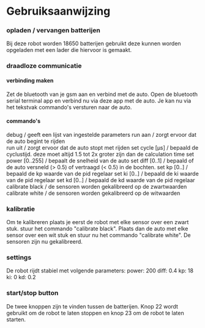 # Gebruiksaanwijzing

### opladen / vervangen batterijen
Bij deze robot worden 18650 batterijen gebruikt deze kunnen worden opgeladen met een lader die hiervoor is gemaakt.

### draadloze communicatie
#### verbinding maken
Zet de bluetooth van je gsm aan en verbind met de auto. Open de bluetooth serial terminal app en verbind nu via deze app met de auto. Je kan nu via het tekstvak commando's versturen naar de auto.

#### commando's
debug / geeft een lijst van ingestelde parameters 
run aan / zorgt ervoor dat de auto begint te rijden  
run uit / zorgt ervoor dat de auto stopt met rijden
set cycle [µs] / bepaald de cyclustijd. deze moet altijd 1.5 tot 2x groter zijn dan de calculation time
set power [0..255] / bepaalt de snelheid van de auto
set diff [0..1] / bepaald of de auto versneld (> 0.5) of vertraagd (< 0.5) in de bochten.
set kp [0..] / bepaald de kp waarde van de pid regelaar
set ki [0..] / bepaald de ki waarde van de pid regelaar
set kd [0..] / bepaald de kd waarde van de pid regelaar
calibrate black / de sensoren worden gekalibreerd op de zwartwaarden
calibrate white / de sensoren worden gekalibreerd op de witwaarden

### kalibratie
Om te kalibreren plaats je eerst de robot met elke sensor over een zwart stuk. stuur het commando "calibrate black". Plaats dan de auto met elke sensor over een wit stuk en stuur nu het commando "calibrate white". De sensoren zijn nu gekalibreerd.

### settings
De robot rijdt stabiel met volgende parameters: 
power: 200
diff: 0.4
kp: 18
ki: 0
kd: 0.2

### start/stop button
De twee knoppen zijn te vinden tussen de batterijen. Knop 22 wordt gebruikt om de robot te laten stoppen en knop 23 om de robot te laten starten.
